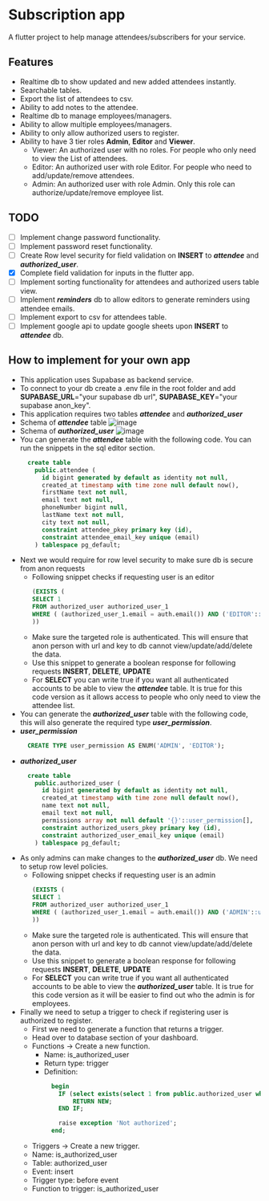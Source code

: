 # Subscription app

A flutter project to help manage attendees/subscribers for your service.

## Features

- Realtime db to show updated and new added attendees instantly.
- Searchable tables.
- Export the list of attendees to csv.
- Ability to add notes to the attendee.
- Realtime db to manage employees/managers.
- Ability to allow multiple employees/managers.
- Ability to only allow authorized users to register.
- Ability to have 3 tier roles **Admin**, **Editor** and **Viewer**.
  - Viewer: An authorized user with no roles. For people who only need to view the List of attendees.
  - Editor: An authorized user with role Editor. For people who need to add/update/remove attendees.
  - Admin: An authorized user with role Admin. Only this role can authorize/update/remove employee list.

## TODO
- [ ] Implement change password functionality.
- [ ] Implement password reset functionality.
- [ ] Create Row level security for field validation on **INSERT** to ***attendee*** and ***authorized_user***.
- [x] Complete field validation for inputs in the flutter app.
- [ ] Implement sorting functionality for attendees and authorized users table view.
- [ ] Implement ***reminders*** db to allow editors to generate reminders using attendee emails.
- [ ] Implement export to csv for attendees table.
- [ ] Implement google api to update google sheets upon **INSERT** to ***attendee*** db.

## How to implement for your own app

- This application uses Supabase as backend service.
- To connect to your db create a .env file in the root folder and add **SUPABASE_URL**="your supabase db url", **SUPABASE_KEY**="your supabase anon_key".
- This application requires two tables ***attendee*** and ***authorized_user***
- Schema of ***attendee*** table
![image](https://github.com/Rikveet/Subscription-App/assets/62815232/36ed33a4-c184-4dfc-9630-72beff1cc15e)
- Schema of ***authorized_user***
![image](https://github.com/Rikveet/Subscription-App/assets/62815232/9eb85e84-8728-48b3-a03c-dd8eb97b2a72)
- You can generate the ***attendee*** table with the following code. You can run the snippets in the sql editor section.
  ```SQL
    create table
      public.attendee (
        id bigint generated by default as identity not null,
        created_at timestamp with time zone null default now(),
        firstName text not null,
        email text not null,
        phoneNumber bigint null,
        lastName text not null,
        city text not null,
        constraint attendee_pkey primary key (id),
        constraint attendee_email_key unique (email)
      ) tablespace pg_default;
  ```
- Next we would require for row level security to make sure db is secure from anon requests
  - Following snippet checks if requesting user is an editor
    ```SQL
    (EXISTS ( 
    SELECT 1 
    FROM authorized_user authorized_user_1 
    WHERE ( (authorized_user_1.email = auth.email()) AND ('EDITOR'::user_permission = ANY (authorized_user_1.permissions)))
    ))
    ```
  - Make sure the targeted role is authenticated. This will ensure that anon person with url and key to db cannot view/update/add/delete the data.
  - Use this snippet to generate a boolean response for following requests **INSERT**, **DELETE**, **UPDATE**
  - For **SELECT** you can write true if you want all authenticated accounts to be able to view the ***attendee*** table. It is true for this code version as it allows access to people who only need to view the attendee list.
- You can generate the ***authorized_user*** table with the following code, this will also generate the required type ***user_permission***.
- ***user_permission***
  ```SQL
    CREATE TYPE user_permission AS ENUM('ADMIN', 'EDITOR');
  ```
- ***authorized_user***
  ```SQL
    create table
      public.authorized_user (
        id bigint generated by default as identity not null,
        created_at timestamp with time zone null default now(),
        name text not null,
        email text not null,
        permissions array not null default '{}'::user_permission[],
        constraint authorized_users_pkey primary key (id),
        constraint authorized_user_email_key unique (email)
      ) tablespace pg_default;
  ```
- As only admins can make changes to the ***authorized_user*** db. We need to setup row level policies.
  - Following snippet checks if requesting user is an admin
    ```SQL
    (EXISTS ( 
    SELECT 1 
    FROM authorized_user authorized_user_1 
    WHERE ( (authorized_user_1.email = auth.email()) AND ('ADMIN'::user_permission = ANY (authorized_user_1.permissions)))
    ))
    ```
  - Make sure the targeted role is authenticated. This will ensure that anon person with url and key to db cannot view/update/add/delete the data.
  - Use this snippet to generate a boolean response for following requests **INSERT**, **DELETE**, **UPDATE**
  - For **SELECT** you can write true if you want all authenticated accounts to be able to view the ***authorized_user*** table. It is true for this code version as it will be easier to find out who the admin is for employees.
- Finally we need to setup a trigger to check if registering user is authorized to register.
  - First we need to generate a function that returns a trigger.
  - Head over to database section of your dashboard.
  - Functions -> Create a new function.
    - Name: is_authorized_user
    - Return type: trigger
    - Definition: 
      ```SQL
        begin
          IF (select exists(select 1 from public.authorized_user where email like NEW.email)) THEN
              RETURN NEW;
          END IF;

          raise exception 'Not authorized';
        end;
      ```
   - Triggers -> Create a new trigger.
    - Name: is_authorized_user
    - Table: authorized_user
    - Event: insert
    - Trigger type: before event
    - Function to trigger: is_authorized_user
